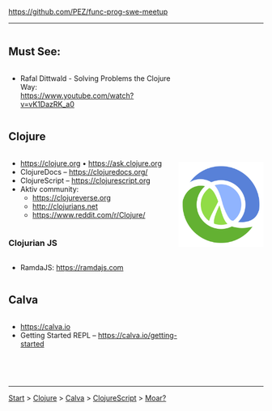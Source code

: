 https://github.com/PEZ/func-prog-swe-meetup

---

<div style="display: flex; flex-direction: row;">

<div style="display: flex; flex-direction: column; flex: 6;">


## Must See:

* Rafal Dittwald - Solving Problems the Clojure Way: <br> https://www.youtube.com/watch?v=vK1DazRK_a0

## Clojure

* https://clojure.org • https://ask.clojure.org
* ClojureDocs – https://clojuredocs.org/
* ClojureScript – https://clojurescript.org
* Aktiv community:
    * https://clojureverse.org
    * http://clojurians.net
    * https://www.reddit.com/r/Clojure/

### Clojurian JS

* RamdaJS: https://ramdajs.com

## Calva

* https://calva.io
* Getting Started REPL – https://calva.io/getting-started

## 

</div>

<div style="display: flex; justify-content: space-around; flex: 3;">
  <div style="display: flex; flex-direction: column; justify-content: space-around; align-items: center;">
    <img src="clj.png" width="500"/>
  </div>
</div>
</div>

---

[Start](hello.md) > [Clojure](clojure.md) > [Calva](calva.md) > [ClojureScript](cljsrn.md) > [Moar?](moar.md)